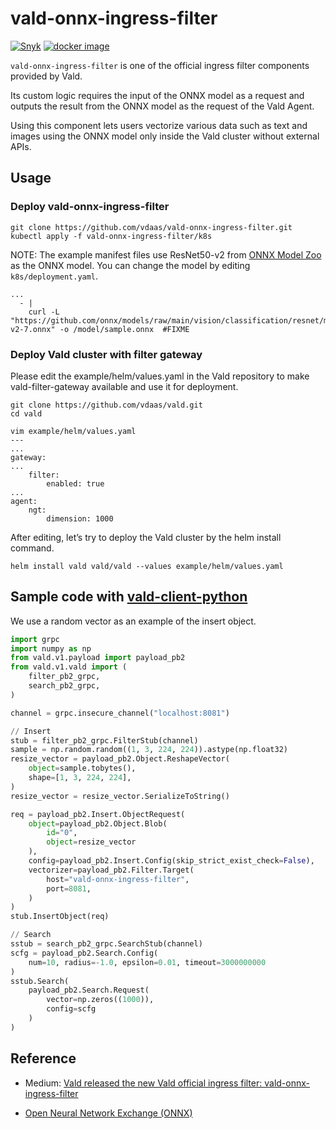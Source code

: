 # vald-onnx-ingress-filter

[![Snyk](https://img.shields.io/snyk/vulnerabilities/github/vdaas/vald-onnx-ingress-filter)](https://snyk.io/test/github/vdaas/vald-onnx-ingress-filter)
[![docker image](https://img.shields.io/docker/pulls/vdaas/vald-onnx-ingress-filter?label=vdaas%2Fvald-onnx-ingress-filter&logo=docker&style=flat-square)](https://hub.docker.com/r/vdaas/vald-onnx-ingress-filter)

`vald-onnx-ingress-filter` is one of the official ingress filter components provided by Vald.

Its custom logic requires the input of the ONNX model as a request and outputs the result from the ONNX model as the request of the Vald Agent.

Using this component lets users vectorize various data such as text and images using the ONNX model only inside the Vald cluster without external APIs.

## Usage

### Deploy vald-onnx-ingress-filter

```
git clone https://github.com/vdaas/vald-onnx-ingress-filter.git
kubectl apply -f vald-onnx-ingress-filter/k8s
```

NOTE: The example manifest files use ResNet50-v2 from [ONNX Model Zoo](https://github.com/onnx/models#onnx-model-zoo) as the ONNX model.
You can change the model by editing `k8s/deployment.yaml`.

```
...
  - |
    curl -L "https://github.com/onnx/models/raw/main/vision/classification/resnet/model/resnet50-v2-7.onnx" -o /model/sample.onnx  #FIXME
```

### Deploy Vald cluster with filter gateway

Please edit the example/helm/values.yaml in the Vald repository to make vald-filter-gateway available and use it for deployment.

```
git clone https://github.com/vdaas/vald.git
cd vald

vim example/helm/values.yaml
---
...
gateway:
...
    filter:
        enabled: true
...
agent:
    ngt:
        dimension: 1000
```

After editing, let’s try to deploy the Vald cluster by the helm install command.

```
helm install vald vald/vald --values example/helm/values.yaml
```

## Sample code with [vald-client-python](https://github.com/vdaas/vald-client-python)

We use a random vector as an example of the insert object.

```python
import grpc
import numpy as np
from vald.v1.payload import payload_pb2
from vald.v1.vald import (
    filter_pb2_grpc,
    search_pb2_grpc,
)

channel = grpc.insecure_channel("localhost:8081")

// Insert
stub = filter_pb2_grpc.FilterStub(channel)
sample = np.random.random((1, 3, 224, 224)).astype(np.float32)
resize_vector = payload_pb2.Object.ReshapeVector(
    object=sample.tobytes(),
    shape=[1, 3, 224, 224],
)
resize_vector = resize_vector.SerializeToString()

req = payload_pb2.Insert.ObjectRequest(
    object=payload_pb2.Object.Blob(
        id="0",
        object=resize_vector
    ),
    config=payload_pb2.Insert.Config(skip_strict_exist_check=False),
    vectorizer=payload_pb2.Filter.Target(
        host="vald-onnx-ingress-filter",
        port=8081,
    )
)
stub.InsertObject(req)

// Search
sstub = search_pb2_grpc.SearchStub(channel)
scfg = payload_pb2.Search.Config(
    num=10, radius=-1.0, epsilon=0.01, timeout=3000000000
)
sstub.Search(
    payload_pb2.Search.Request(
        vector=np.zeros((1000)),
        config=scfg
    )
)
```

## Reference

- Medium: [Vald released the new Vald official ingress filter: vald-onnx-ingress-filter
](https://vdaas-vald.medium.com/vald-released-the-new-vald-official-ingress-filter-vald-onnx-ingress-filter-b807e147188b)

- [Open Neural Network Exchange (ONNX)](https://onnx.ai/)
